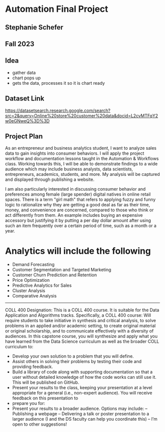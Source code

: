 # Automation Final Project
## Stephanie Schefer
## Fall 2023

## Idea
- gather data
- chart pops up
- gets the data, processes it so it is chart ready

## Dataset Link
https://datasetsearch.research.google.com/search?src=2&query=Online%20store%20customer%20data&docid=L2cvMTFqY2w0eGNweQ%3D%3D

## Project Plan
  As an entrepreneur and business analytics student, I want to analyze sales data to gain insights into consumer behaviors. I will apply the project workflow and documentation lessons taught in the Automation & Workflows class. Working towards this, I will be able to demonstrate findings to a wide audience which may include business analysts, data scientists, entrepreneurs, academics, students, and more. My analysis will be captured and displayed through publishing a website.

  I am also particularly interested in discussing consumer behavior and preferences among female (large spender) digital natives in online retail spaces. There is a term "girl math" that refers to applying fuzzy and funny logic to rationalize why they are getting a good deal as far as their time, money, and convenience are concerned, compared to those who think or act differently from them. An example includes buying an expensive accessory but justifying it by putting a per day dollar amount after using such an item frequently over a certain period of time, such as a month or a year. 

# Analytics will include the following
- Demand Forecasting
- Customer Segmentation and Targeted Marketing
- Customer Churn Prediction and Retention
- Price Optimization
- Predictive Analytics for Sales
- Cluster Analysis
- Comparative Analysis
---------------------
COLL 400 Designation:
This is a COLL 400 course. It is suitable for the Data Application and Algorithms tracks. Specifically, a COLL 400 course:
Will require students to take initiative in synthesis and critical analysis, to solve
problems in an applied and/or academic setting, to create original material or original scholarship, and to communicate effectively with a diversity of audiences.
In this capstone course, you will synthesize and apply what you have learned from the Data
Science curriculum as well as the broader COLL curriculum to:
  - Develop your own solution to a problem that you will define.
  - Assist others in solving their problems by testing their code and providing feedback.
  - Build a library of code along with supporting documentation so that a user without
  detailed knowledge of how the code works can still use it. This will be published on
  GitHub.
  - Present your results to the class, keeping your presentation at a level appropriate for a general (i.e., non-expert audience). You will receive feedback on this presentation to
  - prepare you for:
  - Present your results to a broader audience. Options may include:
    – Publishing a webpage
    – Delivering a talk or poster presentation to a larger audience (I and the DS faculty
    can help you coordinate this)
    – I’m open to other suggestions!
